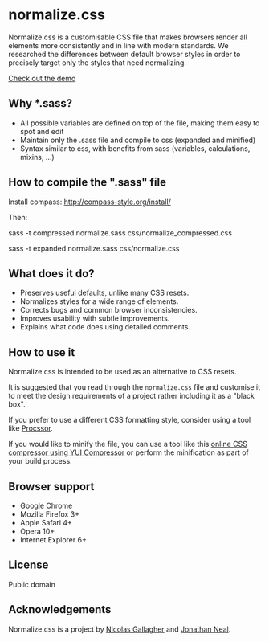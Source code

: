 normalize.css
=============

Normalize.css is a customisable CSS file that makes browsers render all elements more consistently and in line with modern standards. We researched the differences between default browser styles in order to precisely target only the styles that need normalizing.

[Check out the demo](http://necolas.github.com/normalize.css/demo.html)

Why *.sass?
-----------

* All possible variables are defined on top of the file, making them easy to spot and edit
* Maintain only the .sass file and compile to css (expanded and minified)
* Syntax similar to css, with benefits from sass (variables, calculations, mixins, ...)

How to compile the ".sass" file
-----------

Install compass: http://compass-style.org/install/

Then:

sass -t compressed normalize.sass css/normalize_compressed.css

sass -t expanded normalize.sass css/normalize.css

What does it do?
-----------

* Preserves useful defaults, unlike many CSS resets.
* Normalizes styles for a wide range of elements.
* Corrects bugs and common browser inconsistencies.
* Improves usability with subtle improvements.
* Explains what code does using detailed comments.

How to use it
-----------

Normalize.css is intended to be used as an alternative to CSS resets.

It is suggested that you read through the `normalize.css` file and customise it to meet the design requirements of a project rather including it as a "black box".

If you prefer to use a different CSS formatting style, consider using a tool like [Procssor](http://procssor.com/).

If you would like to minify the file, you can use a tool like this [online CSS compressor using YUI Compressor](http://www.refresh-sf.com/yui/) or perform the minification as part of your build process.

Browser support
-----------

* Google Chrome
* Mozilla Firefox 3+
* Apple Safari 4+
* Opera 10+
* Internet Explorer 6+

License
-----------

Public domain

Acknowledgements
------------

Normalize.css is a project by [Nicolas Gallagher](http://github.com/necolas) and [Jonathan Neal](http://github.com/jonathantneal).
